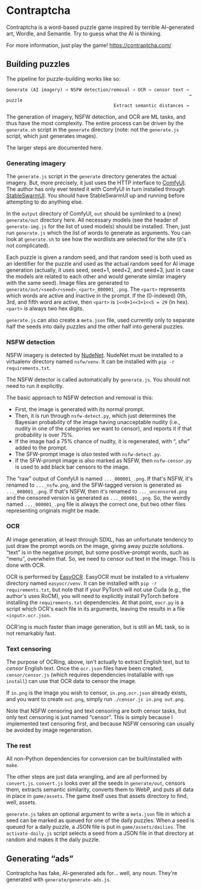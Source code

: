 # Contraptcha

Contraptcha is a word-based puzzle game inspired by terrible AI-generated art,
Wordle, and Semantle. Try to guess what the AI is thinking.

For more information, just play the game! https://contraptcha.com/


## Building puzzles

The pipeline for puzzle-building works like so:

```
Generate (AI imagery) → NSFW detection/removal → OCR → censor text →
                                                                    → puzzle
                                        Extract semantic distances →
```

The generation of imagery, NSFW detection, and OCR are ML tasks, and thus have
the most complexity. The entire process can be driven by the `generate.sh`
script in the `generate` directory (note: not the `generate.js` script, which
just generates images).

The larger steps are documented here.


### Generating imagery

The `generate.js` script in the `generate` directory generates the actual
imagery. But, more precisely, it just uses the HTTP interface to
[ComfyUI](https://github.com/comfyanonymous/ComfyUI). The author has only ever
tested it with ComfyUI in turn installed through
[StableSwarmUI](https://github.com/Stability-AI/StableSwarmUI). You should have
StableSwarmUI up and running before attempting to do anything else.

In the `output` directory of ComfyUI, `out` should be symlinked to a (new)
`generate/out` directory here. All necessary models (see the header of
`generate-img.js` for the list of used models) should be installed. Then, just
run `generate.js` which the list of words to generate as arguments. You can look
at `generate.sh` to see how the wordlists are selected for the site (it's not
complicated).

Each puzzle is given a random seed, and that random seed is both used as an
identifier for the puzzle and used as the actual random seed for AI image
generation (actually, it uses seed, seed+1, seed+2, and seed+3, just in case the
models are related to each other and would generate similar imagery with the
same seed). Image files are generated to
`generate/out/<seed>/<seed>_<part>_000001_.png`. The `<part>` represents which
words are active and inactive in the prompt. If the (0-indexed) 0th, 3rd, and
fifth word are active, then `<part>` is `1<<0+1<<3+1<<5 = 29` (in hex). `<part>`
is always two hex digits.

`generate.js` can also create a `meta.json` file, used currently only to
separate half the seeds into daily puzzles and the other half into general
puzzles.


### NSFW detection

NSFW imagery is detected by [NudeNet](https://github.com/notAI-tech/NudeNet).
NudeNet must be installed to a virtualenv directory named `nsfw/venv`. It can be
installed with `pip -r requirements.txt`.

The NSFW detector is called automatically by `generate.js`. You should not need
to run it explicitly.

The basic approach to NSFW detection and removal is this:

 * First, the image is generated with its normal prompt.
 * Then, it is run through `nsfw-detect.py`, which just determines the Bayesian
   probability of the image having unacceptable nudity (i.e., nudity in one of
   the categories we want to censor), and reports it if that probability is over
   75%.
 * If the image had a 75% chance of nudity, it is regenerated, with “, sfw”
   added to the prompt.
 * The SFW-prompt image is *also* tested with `nsfw-detect.py`.
 * If the SFW-prompt image is also marked as NSFW, then `nsfw-censor.py` is used
   to add black bar censors to the image.

The “raw” output of ComfyUI is named `..._000001_.png`. If that's NSFW, it's
renamed to `..._nsfw.png`, and the SFW-tagged version is generated as
`..._000001_.png`. If that's NSFW, then it's renamed to `..._uncensored.png` and
the censored version is generated as `..._000001_.png`. So, the weirdly named
`..._000001_.png` file is always the correct one, but two other files
representing originals might be made.


### OCR

AI image generation, at least through SDXL, has an unfortunate tendency to just
draw the prompt words on the image, giving away puzzle solutions. “text” is in
the negative prompt, but some positive-prompt words, such as “menu”, overwhelm
that. So, we need to censor out text in the image. This is done with OCR.

OCR is performed by [EasyOCR](https://github.com/JaidedAI/EasyOCR). EasyOCR must
be installed to a virtualenv directory named `easyocr/venv`. It can be installed
with `pip -r requirements.txt`, but note that if your PyTorch will not use Cuda
(e.g., the author's uses RoCM), you will need to explicitly install PyTorch
before installing the `requirements.txt` dependencies. At that point, `eocr.py`
is a script which OCR's each file in its arguments, leaving the results in a
file `<input>.ocr.json`.

OCR'ing is much faster than image generation, but is still an ML task, so is not
remarkably fast.


### Text censoring

The purpose of OCRing, above, isn't actually to extract English text, but to
*censor* English text. Once the `ocr.json` files have been created,
`censor/censor.js` (which requires dependencies installable with `npm install`)
can use that OCR data to censor the image.

If `in.png` is the image you wish to censor, `in.png.ocr.json` already exists,
and you want to create `out.png`, simply run `./censor.js in.png out.png`.

Note that NSFW censoring and text censoring are both censor tasks, but only text
censoring is just named “censor”. This is simply because I implemented text
censoring first, and because NSFW censoring can usually be avoided by image
regeneration.


### The rest

All non-Python dependencies for conversion can be built/installed with `make`.

The other steps are just data wrangling, and are all performed by `convert.js`.
`convert.js` looks over all the seeds in `generate/out`, censors them, extracts
semantic similarity, converts them to WebP, and puts all data in place in
`game/assets`. The game itself uses that assets directory to find, well, assets.

`generate.js` takes an optional argument to write a `meta.json` file in which a
seed can be marked as queued for one of the daily puzzles. When a seed is queued
for a daily puzzle, a JSON file is put in `game/assets/dailies`. The
`activate-daily.js` script selects a seed from a JSON file in that directory at
random and makes it the daily puzzle.


## Generating “ads”

Contraptcha has fake, AI-generated ads for... well, any noun. They're generated
with `generate/generate-ads.js`.
